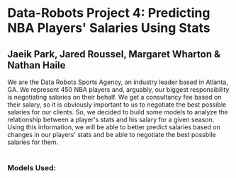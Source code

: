 # Data-Robots Project 4: Predicting NBA Players' Salaries Using Stats <br/> 
<h2>Jaeik Park, Jared Roussel, Margaret Wharton & Nathan Haile</h2> 

We are the Data Robots Sports Agency, an industry leader based in Atlanta, GA. We represent 450 NBA players and, arguably, our biggest responsibility is negotiating salaries on their behalf. We get a consultancy fee based on their salary, so it is obviously important to us to negotiate the best possible salaries for our clients. So, we decided to build some models to analyze the relationship between a player's stats and his salary for a given season. Using this information, we will be able to better predict salaries based on changes in our players' stats and be able to negotiate the best possbile salaries for them. <br/> <br/>

<h3>Models Used:<br/>
  
